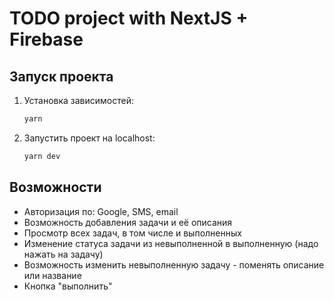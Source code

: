 # TODO project with NextJS + Firebase

## Запуск проекта

1. Установка зависимостей:

   ```bash
   yarn
   ```

2. Запустить проект на localhost:

   ```bash
   yarn dev
   ```

## Возможности

- Авторизация по: Google, SMS, email
- Возможность добавления задачи и её описания
- Просмотр всех задач, в том числе и выполненных
- Изменение статуса задачи из невыполненной в выполненную (надо нажать на задачу)
- Возможность изменить невыполненную задачу - поменять описание или название
- Кнопка "выполнить"
